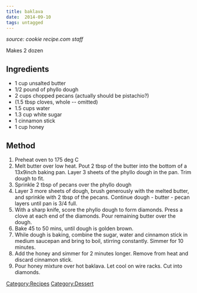 ```yaml
---
title: baklava
date:  2014-09-10
tags: untagged
---
```

*source: cookie recipe.com staff*

Makes 2 dozen

Ingredients
-----------

-   1 cup unsalted butter
-   1/2 pound of phyllo dough
-   2 cups chopped pecans (actually should be pistachio?)
-   (1.5 tbsp cloves, whole -- omitted)
-   1.5 cups water
-   1.3 cup white sugar
-   1 cinnamon stick
-   1 cup honey

Method
------

1.  Preheat oven to 175 deg C
2.  Melt butter over low heat. Pout 2 tbsp of the butter into the bottom
    of a 13x9inch baking pan. Layer 3 sheets of the phyllo dough in the
    pan. Trim dough to fit.
3.  Sprinkle 2 tbsp of pecans over the phyllo dough
4.  Layer 3 more sheets of dough, brush generously with the melted
    butter, and sprinkle with 2 tbsp of the pecans. Continue dough -
    butter - pecan layers until pan is 3/4 full.
5.  With a sharp knife, score the phyllo dough to form diamonds. Press a
    clove at each end of the diamonds. Pour remaining butter over the
    dough.
6.  Bake 45 to 50 mins, until dough is golden brown.
7.  While dough is baking, combine the sugar, water and cinnamon stick
    in medium saucepan and bring to boil, stirring constantly. Simmer
    for 10 minutes.
8.  Add the honey and simmer for 2 minutes longer. Remove from heat and
    discard cinnamon stick.
9.  Pour honey mixture over hot baklava. Let cool on wire racks. Cut
    into diamonds.

<Category:Recipes> <Category:Dessert>

